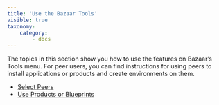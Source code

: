 ```yaml
---
title: 'Use the Bazaar Tools'
visible: true
taxonomy:
    category:
        - docs
---
```


The topics in this section show you how to use the features on Bazaar’s Tools menu. For peer users, you can find instructions for using peers to install applications or products and create environments on them. 

* [Select Peers](select-peers)
* [Use Products or Blueprints](use-products-blueprints)
